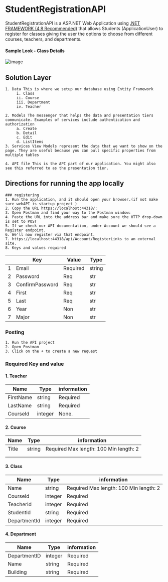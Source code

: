 # StudentRegistrationAPI
StudentRegistrationAPI is a ASP.NET Web Application using [.NET FRAMEWORK (4.8 Recommended)](https://dotnet.microsoft.com/download/dotnet-framework) that allows Students (ApplicationUser) to register for classes giving the user the options to choose from different courses, teachers, and departments.

#### Sample Look - Class Details
![image](https://user-images.githubusercontent.com/55348036/110220047-16095480-7e91-11eb-8652-bc696b3dd44e.png)

## Solution Layer

    1. Data This is where we setup our database using Entity Framework
         i. Class
         ii. Course
         iii. Department
         iv. Teacher
   
    2. Models The messenger that helps the data and presentation tiers communicate. Examples of services include authentication and authorization
         a. Create
         b. Detail
         c. Edit
         d. ListItems
    3. Services View Models represent the data that we want to show on the page. They are useful because you can pull specific properties from multiple tables
  
    4. API file This is the API part of our application. You might also see this referred to as the presentation tier.
   

## Directions for running the app locally

    ### registering
    1. Run the application, and it should open your browser.(if not make sure webAPI is startup project )
    2. Copy the URL https://localhost:44318/:
    3. Open Postman and find your way to the Postman window:
    4. Paste the URL into the address bar and make sure the HTTP drop-down is set to POST
    5. If we check our API documentation, under Account we should see a Register endpoint.
    6. We'll now register via that endpoint.
    7. https://localhost:44318/api/Account/RegisterLinks to an external site.
    8. Keys and values required 
|   	| Key             	| Value    	| Type   	|
|---	|-----------------	|----------	|--------	|
| 1 	| Email            	| Required 	| string 	|
| 2 	| Password        	| Req      	| str    	|
| 3 	| ConfirmPassword 	| Req      	| str    	|
| 4 	| First           	| Req      	| str    	|
| 5 	| Last            	| Req      	| str    	|
| 6 	| Year            	| Non      	| str    	|
| 7 	| Major           	| Non      	| str    	|


 ### Posting 
    1. Run the API project
    2. Open Postman
    3. Click on the + to create a new request

### Required Key and value 

#### 1. Teacher
        
| Name      	| Type    	| information 	            |
|-----------	|---------	|------------------------	|
| FirstName 	| string  	| Required               	|
| LastName  	| string  	| Required               	|
| CourseId  	| integer 	| None.                  	|
        
#### 2. Course
| Name  	| Type   	| information                 	            |
|-------	|--------	|----------------------------------------	|
| Title 	| string 	| Required Max length: 100 Min length: 2 	|
|       	|        	|                                        	|
|       	|        	|                                        	|
#### 3. Class
| Name         	| Type    	| information                             	|
|--------------	|---------	|----------------------------------------	|
| Name         	| string  	| Required Max length: 100 Min length: 2 	|
| CourseId     	| integer 	| Required                               	|
| TeacherId    	| integer 	| Required                               	|
| StudentId    	| string  	| Required                               	|
| DepartmentId 	| integer 	| Required                               	|        
#### 4. Department
| Name         	| Type    	| information 	|
|--------------	|---------	|-------------	|
| DepartmentID 	| integer 	| Required    	|
| Name         	| string  	| Required    	|
| Building     	| string  	| Required    	|
